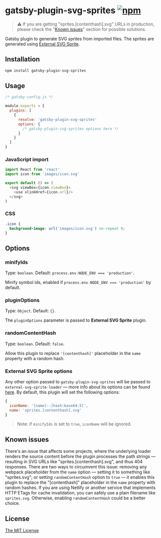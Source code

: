 # gatsby-plugin-svg-sprites [![npm][1]][2]

> ⚠️ If you are getting "sprites.[contenthash].svg" URLs in production, please
> check the "[Known issues][3]" section for possible solutions.

Gatsby plugin to generate SVG sprites from imported files. The sprites are
generated using [External SVG Sprite][4].

## Installation

```sh
npm install gatsby-plugin-svg-sprites
```

## Usage

```js
/* gatsby-config.js */

module.exports = {
  plugins: [
    {
      resolve: 'gatsby-plugin-svg-sprites'
      options: {
        /* gatsby-plugin-svg-sprites options here */
      }
    }
  ]
}
```

### JavaScript import

```js
import React from 'react'
import icon from 'images/icon.svg'

export default () => (
  <svg viewBox={icon.viewBox}>
    <use xlinkHref={icon.url}/>
  </svg>
)
```

### CSS

```css
.icon {
  background-image: url('images/icon.svg') no-repeat 0;
}
```

## Options

### minifyIds

Type: `boolean`. Default: `process.env.NODE_ENV === 'production'`.

Minify symbol ids, enabled if `process.env.NODE_ENV === 'production'` by
default.

### pluginOptions

Type: `Object`. Default: `{}`.

The `pluginOptions` parameter is passed to __External SVG Sprite__ plugin.

### randomContentHash

Type: `boolean`. Default: `false`.

Allow this plugin to replace `'[contenthash]'` placeholder in the `name`
property with a random hash.

### External SVG Sprite options

Any other option passed to `gatsby-plugin-svg-sprites` will be passed to
`external-svg-sprite-loader` — more info about its options can be found
[here][5]. By default, this plugin will set the following options:

```js
{
  iconName: '[name]--[hash:base64:5]',
  name: 'sprites.[contenthash].svg'
}
```

> Note: if `minifyIds` is set to `true`, `iconName` will be ignored.

## Known issues

There's an issue that affects some projects, where the underlying loader renders
the source content before the plugin processes the path strings — resulting in
SVG URLs like "sprites.[contenthash].svg", and thus 404 responses. There are two
ways to circumvent this issue: removing any webpack placeholder from the `name`
option — setting it to something like "sprites.svg"; or setting
`randomContentHash` option to `true` — it enables this plugin to replace the
"[contenthash]" placeholder in the `name` property with random hashes. If you
are using Netlify or another service that implements HTTP ETags for cache
invalidation, you can safely use a plain filename like `sprites.svg`. Otherwise,
enabling `randomContentHash` could be a better choice.

## License

[The MIT License][license]

[1]: https://img.shields.io/npm/v/gatsby-plugin-svg-sprites
[2]: https://www.npmjs.com/package/gatsby-plugin-svg-sprites
[3]: #known-issues
[4]: https://github.com/bensampaio/external-svg-sprite-loader
[5]: https://github.com/bensampaio/external-svg-sprite-loader#options
[license]: ./LICENSE
